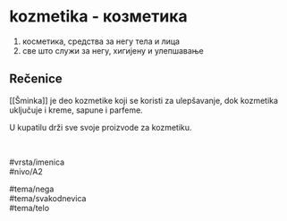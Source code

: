 # kozmetika - козметика

1. косметика, средства за негу тела и лица  
2. све што служи за негу, хигијену и улепшавање

## Rečenice

[[Šminka]] je deo kozmetike koji se koristi za ulepšavanje, dok kozmetika uključuje i kreme, sapune i parfeme.

U kupatilu drži sve svoje proizvode za kozmetiku.

<br>

#vrsta/imenica  
#nivo/A2  

#tema/nega  
#tema/svakodnevica  
#tema/telo  
